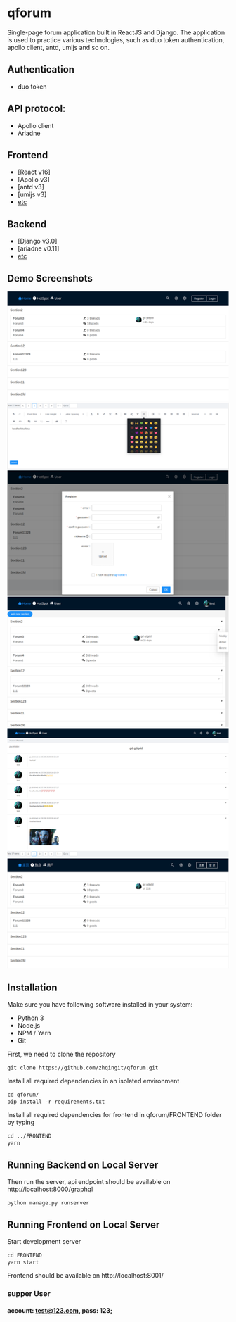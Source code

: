 # qforum
Single-page forum application built in ReactJS and Django. The application is used to practice various technologies, such as duo token authentication, apollo client, antd, umijs and so on.

## Authentication
* duo token

## API protocol:
* Apollo client
* Ariadne

## Frontend
 * [React v16]
 * [Apollo v3]
 * [antd v3]
 * [umijs v3]
 * [etc](https://github.com/zhqingit/qforum/FRONTEND/package.json)


## Backend
 * [Django v3.0]
 * [ariadne v0.11]
 * [etc](https://github.com/zhqingit/qforum/requirements.txt)


## Demo Screenshots
![forum](preview/forum.png)
![post](preview/post.png)
![register](preview/register.png)
![super](preview/super.png)
![thread](preview/thread.png)
![ch](preview/ch.png)


## Installation

Make sure you have following software installed in your system:
* Python 3
* Node.js
* NPM / Yarn
* Git

First, we need to clone the repository
```
git clone https://github.com/zhqingit/qforum.git
```

Install all required dependencies in an isolated environment

```
cd qforum/
pip install -r requirements.txt
```

Install all required dependencies for frontend in qforum/FRONTEND folder by typing
```
cd ../FRONTEND
yarn
```

## Running Backend on Local Server


Then run the server, api endpoint should be available on http://localhost:8000/graphql

```
python manage.py runserver
```

## Running Frontend on Local Server

Start development server

```
cd FRONTEND
yarn start
```

Frontend should be available on http://localhost:8001/

### supper User
#### account: test@123.com, pass: 123;
